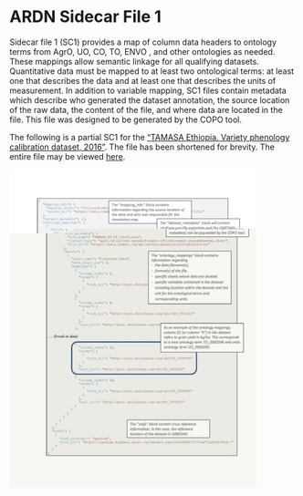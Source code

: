 # ARDN Sidecar File 1

Sidecar file 1 (SC1) provides a map of column data headers to ontology terms from AgrO, UO, CO, TO, ENVO , and other ontologies as needed. These mappings allow semantic linkage for all qualifying datasets. Quantitative data must be mapped to at least two ontological terms: at least one that describes the data and at least one that describes the units of measurement. In addition to variable mapping, SC1 files contain metadata which describe who generated the dataset annotation, the source location of the raw data, the content of the file, and where data are located in the file. This file was designed to be generated by the COPO tool. 

The following is a partial SC1 for the [“TAMASA Ethiopia. Variety phenology calibration dataset, 2016”](https://gardian.bigdata.cgiar.org/dataset.php?id=5cd88b72317da7f1ae0cf390#!/). The file has been shortened for brevity. The entire file may be viewed [here](https://github.com/agmip/gardian_metadata/blob/master/TAMASA/tamasa-sc1.json).

![image](https://raw.githubusercontent.com/agmip/ARDN/master/docs/images/SC1.jpg)
<!-- Comment ![image]/images/SC1.jpg)-->
